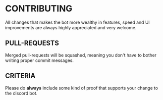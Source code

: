# CONTRIBUTING

All changes that makes the bot more wealthy in features, speed and UI improvements 
are always highly appreciated and very welcome.

## PULL-REQUESTS

Merged pull-requests will be squashed, meaning you don't have to bother writing
proper commit messages.

## CRITERIA

Please do **always** include some kind of proof that supports your change to the discord bot.
